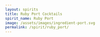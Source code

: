 ```yaml
---
layout: spirits
title: Ruby Port Cocktails
spirit_name: Ruby Port
image: /assets/images/ingredient-port.svg
permalink: /spirit/ruby_port/
---
```

